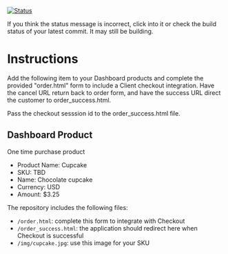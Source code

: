 [![Status](https://img.shields.io/badge/status-SUBMITTABLE%20COMMIT:%20345a9c13f9956cc7fbc002c1ab8e1e6ba3878890-brightgreen.svg)](https://github.com/andremcb/bakery_scaffold_AApE3fQi8zR0pcdo/commit/345a9c13f9956cc7fbc002c1ab8e1e6ba3878890)
















































If you think the status message is incorrect, click into it or check the build status of your latest commit. It may still be building.

# Instructions 

Add the following item to your Dashboard products and complete the provided "order.html" form to include a Client checkout integration. Have the cancel URL return back to order form, and have the success URL direct the customer to order_success.html. 

Pass the checkout sesssion id to the order_success.html file.

## Dashboard Product
One time purchase product
* Product Name: Cupcake
* SKU: TBD
* Name: Chocolate cupcake
* Currency: USD
* Amount: $3.25

The repository includes the following files:
* `/order.html`: complete this form to integrate with Checkout
* `/order_success.html`: the application should redirect here when Checkout is successful
* `/img/cupcake.jpg`: use this image for your SKU
